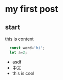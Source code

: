 # my first post

## start

this is content

```javascript
  const word='hi';
  let a=2;
```

+ asdf
+ 中文
+ this is cool
